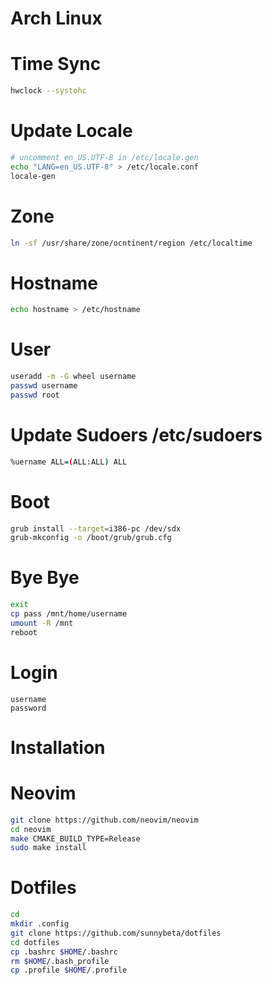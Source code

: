 # Arch Linux

# Time Sync
```bash
hwclock --systohc
```

# Update Locale
```bash
# uncomment en_US.UTF-8 in /etc/locale.gen
echo "LANG=en_US.UTF-8" > /etc/locale.conf
locale-gen
```

# Zone
```bash
ln -sf /usr/share/zone/ocntinent/region /etc/localtime
```

# Hostname
```bash
echo hostname > /etc/hostname
```

# User

```bash
useradd -m -G wheel username
passwd username
passwd root
```

# Update Sudoers /etc/sudoers

```bash
%uername ALL=(ALL:ALL) ALL
```

# Boot

```bash
grub install --target=i386-pc /dev/sdx
grub-mkconfig -o /boot/grub/grub.cfg
```

# Bye Bye

```bash
exit
cp pass /mnt/home/username
umount -R /mnt
reboot
```

# Login

```
username
password
```

# Installation

# Neovim

```bash
git clone https://github.com/neovim/neovim
cd neovim
make CMAKE_BUILD_TYPE=Release
sudo make install
```

# Dotfiles

```bash
cd
mkdir .config
git clone https://github.com/sunnybeta/dotfiles
cd dotfiles
cp .bashrc $HOME/.bashrc
rm $HOME/.bash_profile
cp .profile $HOME/.profile
```
